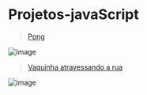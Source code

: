 # Projetos-javaScript
> [Pong](https://github.com/miltonnotforyou/Projetos-javaScript/tree/master/pong_by_Milton)

![image](https://user-images.githubusercontent.com/67373586/201659901-933b6e2f-f221-457e-a3b6-7ea88ba8a9b7.png)


>[Vaquinha atravessando a rua](https://github.com/miltonnotforyou/Projetos-javaScript/tree/master/vaquinha_atravessando_a_rua)

![image](https://user-images.githubusercontent.com/67373586/201659950-3516d9e7-1a93-40dd-a464-9fe0bfbe8cb3.png)

